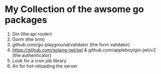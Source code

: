 # My Collection of the awsome go packages 

1. Gin  (the api router)
2. Gorm (the orm)
3. github.com/go-playground/validator  (the  form validator)
4. https://github.com/golang-jwt/jwt  &  github.com/appleboy/gin-jwt/v2 (the authenticator)
5. Look for a cron job library
6. Air for hot-reloading the server
